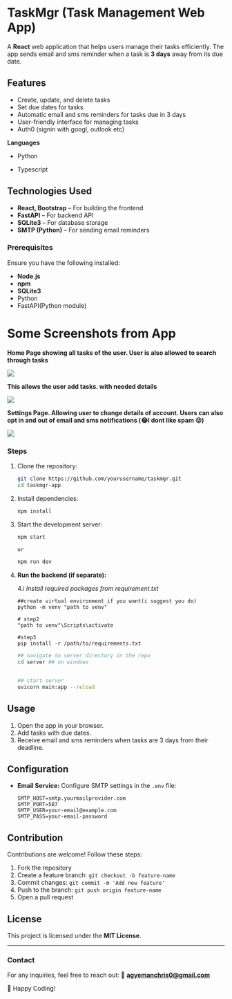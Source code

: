 # TaskMgr (Task Management Web App)

A **React** web application that helps users manage their tasks efficiently. The app sends email and sms reminder when a task is **3 days** away from its due date.

## Features

- Create, update, and delete tasks
- Set due dates for tasks
- Automatic email and sms reminders for tasks due in 3 days
- User-friendly interface for managing tasks
- Auth0 (signin with googl, outlook etc)

**Languages**

- Python

- Typescript

## Technologies Used

- **React, Bootstrap** – For building the frontend
- **FastAPI** – For backend API
- **SQLite3** – For database storage
- **SMTP (Python)** – For sending email reminders

### Prerequisites

Ensure you have the following installed:

- **Node.js**
- **npm**
- **SQLite3**
- Python
- FastAPI(Python module)



# Some Screenshots from App

**Home Page showing all tasks of the user. User is also allowed to search through tasks**

![](C:\Users\user\Pictures\Screenshots\github.png)

**This allows the user add tasks. with needed details**

![](C:\Users\user\Pictures\Screenshots\add_task.png)

**Settings Page. Allowing user to change details of account. Users can also opt in and out of email and sms notifications (😂I dont like spam 😜)**

![](C:\Users\user\Pictures\Screenshots\setting.png)

### Steps

1. Clone the repository:
   
   ```sh
   git clone https://github.com/yourusername/taskmgr.git
   cd taskmgr-app
   ```

2. Install dependencies:
   
   ```sh
   npm install
   ```

3. Start the development server:
   
   ```sh
   npm start
   
   or
   
   npm run dev
   ```

4. **Run the backend (if separate):**
   
   4.i *Install required packages from requirement.txt*
   
   ```shell
   ##create virtual environment if you want(i suggest you do)
   python -m venv "path to venv"
   
   # step2
   "path to venv"\Scripts\activate
   
   #step3
   pip install -r /path/to/requirements.txt
   ```
   
   ```sh
   ## navigate to server directory in the repo
   cd server ## on windows
   
   
   ## start server
   uvicorn main:app --reload
   ```

## Usage

1. Open the app in your browser.
2. Add tasks with due dates.
3. Receive email and sms reminders when tasks are 3 days from their deadline.

## Configuration

- **Email Service:** Configure SMTP settings in the `.env` file:
  
  ```env
  SMTP_HOST=smtp.yourmailprovider.com
  SMTP_PORT=587
  SMTP_USER=your-email@example.com
  SMTP_PASS=your-email-password
  ```

## Contribution

Contributions are welcome! Follow these steps:

1. Fork the repository
2. Create a feature branch: `git checkout -b feature-name`
3. Commit changes: `git commit -m 'Add new feature'`
4. Push to the branch: `git push origin feature-name`
5. Open a pull request

## License

This project is licensed under the **MIT License**.

---

### Contact

For any inquiries, feel free to reach out:
📧 **[agyemanchris0@gmail.com](mailto:agyemanchris0@gmail.com)**

🚀 Happy Coding!
